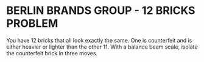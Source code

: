 # BERLIN BRANDS GROUP - 12 BRICKS PROBLEM
You have 12 bricks that all look exactly the same. One is counterfeit and is either heavier or lighter than the other 11. With a balance beam scale, isolate the counterfeit brick in three moves.
